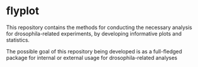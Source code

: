 # flyplot
This repository contains the methods for conducting the necessary analysis for drosophila-related experiments, by developing informative plots and statistics.

The possible goal of this repository being developed is as a full-fledged package for internal or external usage for drosophila-related analyses

